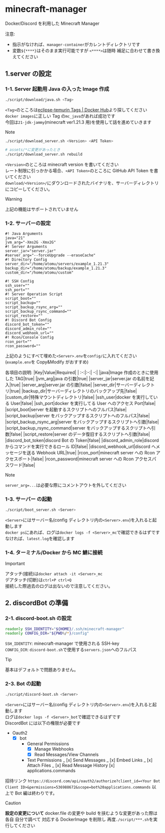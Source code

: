# minecraft-manager

Docker/Discord を利用した Minecraft Manager

注意:

- 指示がなければ、`manager-container`がカレントディレクトリです
- 変数`${****}`はそのまま実行可能ですが `<****>`は随時 補足に合わせて書き換えてください

## 1.server の設定

### 1-1. Server 起動用 Java の入った Image 作成

```bash
./script/download/java.sh <Tag>
```

`<Tag>`のところは[eclipse-temurin Tags | Docker Hub](https://hub.docker.com/_/eclipse-temurin/tags)より探してください \
`docker images`に正しい Tag の`mc_java`があれば成功です \
今回は`21-jdk-jammy`(minecraft ver1.21.3 用)を使用して話を進めていきます

> [!NOTE]
>
> ```bash
> ./script/download_server.sh <Version> <API Token>
>
> # assets/*に変更があったとき
> ./script/download_server.sh rebuild
> ```
>
> `<Version>`のところは minecraft version を書いてください \
> レート制限に引っかかる場合、`<API Token>`のところに GitHub API Token を書いてください \
> `download/<Version>/`にダウンロードされたバイナリを、サーバーディレクトリにコピーしてください。

> [!WARNING]
>
> 上記の機能はサポートされていません

### 1-2. サーバーの設定

```env
#! Java Arguments
java="21"
jvm_arg="-Xms2G -Xmx2G"
#! Server Arguments
server_jar="server.jar"
#server_arg="--forceUpgrade --eraseCache"
#! Directory Config
server_dir="/home/atomu/servers/example_1.21.3"
backup_dir="/home/atomu/backup/example_1.21.3"
custom_dir="/home/atomu/custom"

#! SSH Config
ssh_user=""
ssh_port=""
#! Server Operation Script
script_boot=""
script_backup=""
script_backup_rsync_arg=""
script_backup_rsync_command=""
script_restore=""
#! Discord Bot Config
discord_bot_token=""
discord_admin_role=""
discord_webhook_url=""
#! Rcon/Console Config
rcon_port=""
rcon_password=""
```

上記のようにすべて埋めた`<Server>.env`を`config/`に入れてください \
(`example.env`を Copy&Modify がおすすめ)

各項目の説明:
|Key|Value|Required|
| :-:|:-:| -:|
|java|Image 作成のときに使用した TAG|true|
|jvm_arg|java の引数|true|
|server_jar|server.jar の名前を記入|true|
|server_arg|server.jar の引数|false|
|server_dir|サーバーディレクトリ|true|
|backup_dir|サーバーディレクトリのバックアップ先|false|
|custom_dir|特殊マウントディレクトリ|false|
|ssh_user|docker を実行している User|false|
|ssh_port|docker を実行してる User へのアクセス Port|false|
|script_boot|server を起動するスクリプトへのフルパス|false|
|script_backup|server をバックアップするスクリプトへのフルパス|false|
|script_backup_rsync_arg|server をバックアップするスクリプトへ引数|false|
|script_backup_rsync_command|server をバックアップするスクリプトへ引数|false|
|script_restore|server のデータ復旧するスクリプトへ引数|false|
|discord_bot_token|discord Bot の Token|false|
|discord_admin_role|discord からコマンドを実行できるロール ID|false|
|discord_webhook_url|discord へメッセージを送る Webhook URL|true|
|rcon_port|minecraft server への Rcon アクセスポート|false|
|rcon_password|minecraft server への Rcon アクセスパスワード|false|

> [!NOTE]
>
> `server_arg=...`は必要な際にコメントアウトを外してください

### 1-3. サーバー の起動

```bash
./script/boot_server.sh <Server>
```

`<Server>`にはサーバー名(config ディレクトリ内の`<Server>.env`)を入れると起動します \
`docker ps`にあれば、ログは`docker logs -f <Server>_mc`で確認できるはずです \
なければ、`latest.log`を確認します

### 1-4. ターミナル/Docker から MC 鯖に接続

> [!IMPORTANT]
>
> アタッチ(接続)は`docker attach -it <Server>_mc` \
> デアタッチ(切断)は`ctrl+P ctrl+Q` \
> 接続した際過去のログは出ないので注意してください。

## 2. discordBot の準備

### 2-1. discord-boot.sh の設定

```bash
readonly SSH_IDENTITY="${HOME}/.ssh/minecraft-manager"
readonly CONFIG_DIR="${PWD%/*}/config"
```

`SSH_IDENTITY`: minecraft-manager で使用される SSH-key \
`CONFIG_DIR`: `discord-boot.sh`で使用する`servers.json`へのフルパス

> [!TIP]
>
> 基本はデフォルトで問題ありません。

### 2-3. Bot の起動

```bash
./script/discord-boot.sh <Server>
```

`<Server>`にはサーバー名(config ディレクトリ内の`<Server>.env`)を入れると起動します \
ログは`docker logs -f <Server>_bot`で確認できるはずです \
DiscordBot には以下の権限が必要です

- Oauth2
  - [x] bot
    - General Permissions
      - [x] Manage Webhooks
      - [x] Read Messages/View Channels
    - Text Permissions
      _ [x] Send Messages
      _ [x] Embed Links
      _ [x] Attach Files
      _ [x] Read Message History
      [x] applications.commands

招待リンク `https://discord.com/api/oauth2/authorize?client_id=<Your Bot Client ID>&permissions=536988672&scope=bot%20applications.commands`
以上で Bot 編は終わりです。

> [!CAUTION]
>
> **設定の変更について**
> docker.file の変更や build を挟むような変更があった際は \
> 各自 自分で調べて 対応する DockerImage を削除し 再度`./script/***.sh`を実行してください
